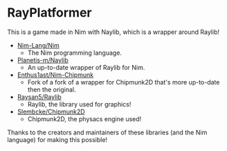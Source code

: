 # RayPlatformer
This is a game made in Nim with Naylib, which is a wrapper around Raylib!
- [Nim-Lang/Nim](https://github.com/nim-lang/Nim)
  - The Nim programming language.
- [Planetis-m/Naylib](https://github.com/Planetis-m/Naylib)
  - An up-to-date wrapper of Raylib for Nim.
- [Enthus1ast/Nim-Chipmunk](https://github.com/enthus1ast/nim-chipmunk)
  - Fork of a fork of a wrapper for Chipmunk2D that's more up-to-date then the original.
- [Raysan5/Raylib](https://github.com/raysan5/raylib)
  - Raylib, the library used for graphics!
- [Slembcke/Chipmunk2D](https://github.com/slembcke/Chipmunk2D)
  - Chipmunk2D, the physacs engine used!

Thanks to the creators and maintainers of these libraries (and the Nim language) for making this possible!